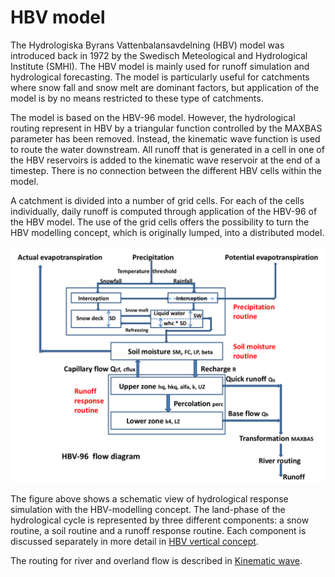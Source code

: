 # HBV model

The Hydrologiska Byrans Vattenbalansavdelning (HBV) model was introduced back in 1972 by the
Swedisch Meteological and Hydrological Institute (SMHI).  The HBV model is mainly used for
runoff simulation and hydrological forecasting. The model is particularly useful for
catchments where snow fall and snow melt are dominant factors, but application of the model
is by no means restricted to these type of catchments.

The model is based on the HBV-96 model. However, the hydrological routing represent in HBV
by a triangular function controlled by the MAXBAS parameter has been removed. Instead, the
kinematic wave function is used to route the water downstream. All runoff that is generated
in a cell in one of the HBV reservoirs is added to the kinematic wave reservoir at the end
of a timestep. There is no connection between the different HBV cells within the model.

A catchment is divided into a number of grid cells. For each of the cells individually,
daily runoff is computed through application of the HBV-96 of the HBV model. The use of the
grid cells offers the possibility to turn the HBV modelling concept, which is originally
lumped, into a distributed model.

![wflow_hbv model](../images/hbv96.png)

The figure above shows a schematic view of hydrological response simulation with the
HBV-modelling concept. The land-phase of the hydrological cycle is represented by three
different components: a snow routine, a soil routine and a runoff response routine. Each
component is discussed separately in more detail in [HBV vertical concept](@ref).

The routing for river and overland flow is described in [Kinematic wave](@ref).
